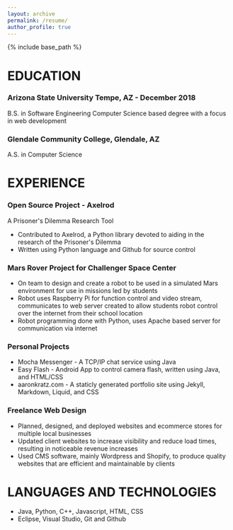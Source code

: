```yaml
---
layout: archive
permalink: /resume/
author_profile: true
---
```

{% include base_path %}
# EDUCATION

### Arizona State University Tempe, AZ - December 2018
B.S. in Software Engineering
Computer Science based degree with a focus in web development

### Glendale Community College, Glendale, AZ
A.S. in Computer Science

# EXPERIENCE

### Open Source Project - Axelrod
A Prisoner's Dilemma Research Tool
- Contributed to Axelrod, a Python library devoted to aiding in the research of the Prisoner's Dilemma
- Written using Python language and Github for source control

### Mars Rover Project for Challenger Space Center
- On team to design and create a robot to be used in a simulated Mars environment for use in missions
led by students
- Robot uses Raspberry Pi for function control and video stream, communicates to web server created
to allow students robot control over the internet from their school location
- Robot programming done with Python, uses Apache based server for communication via internet

### Personal Projects
- Mocha Messenger - A TCP/IP chat service using Java
- Easy Flash - Android App to control camera flash, written using Java, and HTML/CSS
- aaronkratz.com - A staticly generated portfolio site using Jekyll, Markdown, Liquid, and CSS

### Freelance Web Design
- Planned, designed, and deployed websites and ecommerce stores for multiple local businesses
- Updated client websites to increase visibility and reduce load times, resulting in noticeable revenue
increases
- Used CMS software, mainly Wordpress and Shopify, to produce quality websites that are efficient and maintainable
by clients

# LANGUAGES AND TECHNOLOGIES
-  Java, Python, C++, Javascript, HTML, CSS
- Eclipse, Visual Studio, Git and Github
